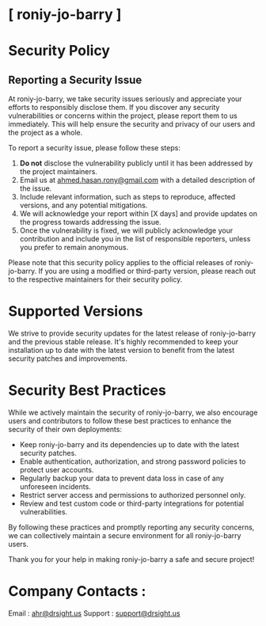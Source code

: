 # [ roniy-jo-barry ]

# Security Policy

## Reporting a Security Issue

At roniy-jo-barry, we take security issues seriously and appreciate your efforts to responsibly disclose them. If you discover any security vulnerabilities or concerns within the project, please report them to us immediately. This will help ensure the security and privacy of our users and the project as a whole.

To report a security issue, please follow these steps:

1. **Do not** disclose the vulnerability publicly until it has been addressed by the project maintainers.
2. Email us at [ahmed.hasan.rony@gmail.com](mailto:ahmed.hasan.rony@gmail.com) with a detailed description of the issue.
3. Include relevant information, such as steps to reproduce, affected versions, and any potential mitigations.
4. We will acknowledge your report within [X days] and provide updates on the progress towards addressing the issue.
5. Once the vulnerability is fixed, we will publicly acknowledge your contribution and include you in the list of responsible reporters, unless you prefer to remain anonymous.

Please note that this security policy applies to the official releases of roniy-jo-barry. If you are using a modified or third-party version, please reach out to the respective maintainers for their security policy.

# Supported Versions

We strive to provide security updates for the latest release of roniy-jo-barry and the previous stable release. It's highly recommended to keep your installation up to date with the latest version to benefit from the latest security patches and improvements.

# Security Best Practices

While we actively maintain the security of roniy-jo-barry, we also encourage users and contributors to follow these best practices to enhance the security of their own deployments:

- Keep roniy-jo-barry and its dependencies up to date with the latest security patches.
- Enable authentication, authorization, and strong password policies to protect user accounts.
- Regularly backup your data to prevent data loss in case of any unforeseen incidents.
- Restrict server access and permissions to authorized personnel only.
- Review and test custom code or third-party integrations for potential vulnerabilities.

By following these practices and promptly reporting any security concerns, we can collectively maintain a secure environment for all roniy-jo-barry users.

Thank you for your help in making roniy-jo-barry a safe and secure project!

# Company Contacts : 
Email : [ahr@drsight.us](mailto:ahr@drsight.us)
Support : [support@drsight.us](mailto:support@drsight.us)


